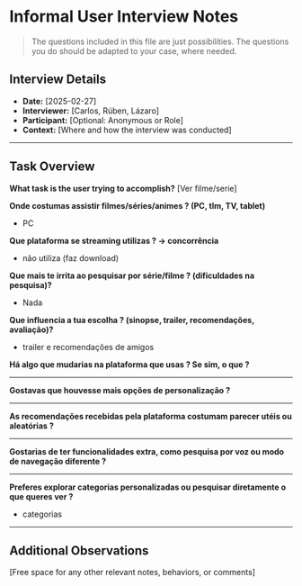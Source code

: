 # Informal User Interview Notes 

> 	The questions included in this file are just possibilities. The questions you do should be adapted to your case, where needed.

## Interview Details 
- **Date:** [2025-02-27] 
- **Interviewer:** [Carlos, Rúben, Lázaro]
- **Participant:** [Optional: Anonymous or Role] 
- **Context:** [Where and how the interview was conducted] 
- --- 
## Task Overview 

 **What task is the user trying to accomplish?** 
[Ver filme/serie] 

**Onde costumas assistir filmes/séries/animes ? (PC, tlm, TV, tablet)** 
- PC

**Que plataforma se streaming utilizas ? -> concorrência** 
- não utiliza (faz download)


**Que mais te irrita ao pesquisar por série/filme ? (dificuldades na pesquisa)?** 
- Nada

**Que influencia a tua escolha ? (sinopse, trailer, recomendações, avaliação)?** 
- trailer e recomendações de amigos

**Há algo que mudarias na plataforma que usas ? Se sim, o que ?** 
- ---

**Gostavas que houvesse mais opções de personalização ?** 
- ---

**As recomendações recebidas pela plataforma costumam parecer utéis ou aleatórias ?** 
-  ---

**Gostarias de ter funcionalidades extra, como pesquisa por voz ou modo de navegação diferente ?** 
- ---

**Preferes explorar categorias personalizadas ou pesquisar diretamente o que queres ver ?**
- categorias

--- 
## Additional Observations 
[Free space for any other relevant notes, behaviors, or comments]